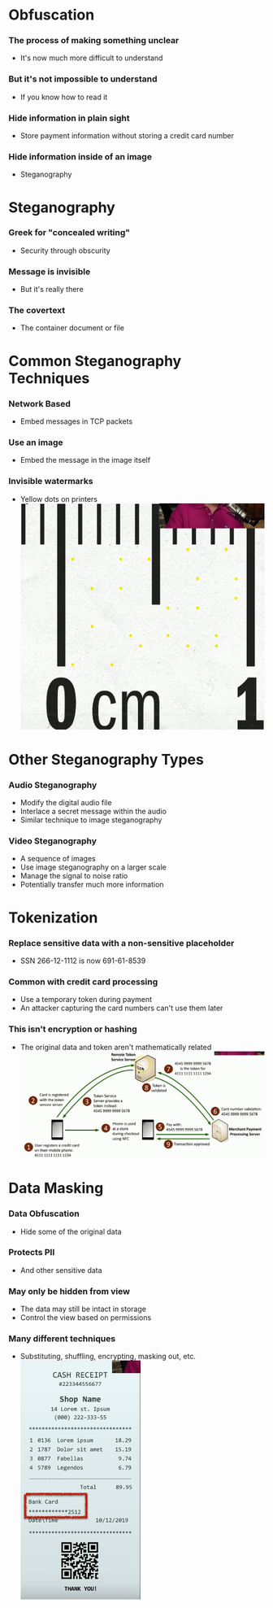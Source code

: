# Obfuscation
### The process of making something unclear
- It's now much more difficult to understand
### But it's not impossible to understand
- If you know how to read it
### Hide information in plain sight
- Store payment information without storing a credit card number
### Hide information inside of an image
- Steganography
# Steganography
### Greek for "concealed writing"
- Security through obscurity
### Message is invisible
- But it's really there
### The covertext
- The container document or file
# Common Steganography Techniques
### Network Based
- Embed messages in TCP packets
### Use an image
- Embed the message in the image itself
### Invisible watermarks
- Yellow dots on printers
![](attachments/8c6c00e9651ac442a7adf00276a4e208.png)
# Other Steganography Types
### Audio Steganography
- Modify the digital audio file
- Interlace a secret message within the audio
- Similar technique to image steganography
### Video Steganography
- A sequence of images
- Use image steganography on a larger scale
- Manage the signal to noise ratio
- Potentially transfer much more information
# Tokenization
### Replace sensitive data with a non-sensitive placeholder
- SSN 266-12-1112 is now 691-61-8539
### Common with credit card processing
- Use a temporary token during payment
- An attacker capturing the card numbers can't use them later
### This isn't encryption or hashing
- The original data and token aren't mathematically related
![](attachments/e6859fba61c2cbe541ae22d652fcce98.png)
# Data Masking
### Data Obfuscation
- Hide some of the original data
### Protects PII
- And other sensitive data
### May only be hidden from view
- The data may still be intact in storage
- Control the view based on permissions
### Many different techniques
- Substituting, shuffling, encrypting, masking out, etc.
![](attachments/01115f34daab5e369ec0854d8cceed7d.png)